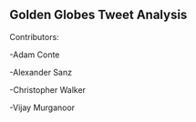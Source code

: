Golden Globes Tweet Analysis
-----------------------------

Contributors:

-Adam Conte

-Alexander Sanz

-Christopher Walker

-Vijay Murganoor
